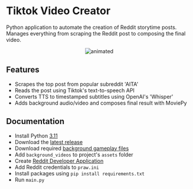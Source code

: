 # Tiktok Video Creator
Python application to automate the creation of Reddit storytime posts. \
Manages everything from scraping the Reddit post to composing the final video. 

<p align="center">
  <img src="https://github.com/Shynee1/TiktokVideoCreator/assets/87081214/adbf322e-a54f-4d04-9879-c862d72119ad" alt="animated" />
</p>

## **Features**
- Scrapes the top post from popular subreddit 'AITA'
- Reads the post using Tiktok's text-to-speech API
- Converts TTS to timestamped subtitles using OpenAI's 'Whisper'
- Adds background audio/video and composes final result with MoviePy
  
## **Documentation**
- Install Python [3.11](https://www.python.org/downloads/release/python-3117/)
- Download the [latest release](https://github.com/Shynee1/TiktokVideoCreator/releases)
- Download required [background gameplay files](https://drive.google.com/drive/folders/1TWEpfcW3aq6tcTMpgAP9RhPVDR6HpWza?usp=sharing)
- Add `background_videos` to project's `assets` folder
- Create [Reddit Developer Application](https://old.reddit.com/prefs/apps/)
- Add Reddit credentials to `praw.ini`
- Install packages using
```pip install requirements.txt```
- Run `main.py`
